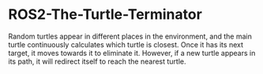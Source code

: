 # ROS2-The-Turtle-Terminator
Random turtles appear in different places in the environment, and the main turtle continuously calculates which turtle is closest. Once it has its next target, it moves towards it to eliminate it. However, if a new turtle appears in its path, it will redirect itself to reach the nearest turtle.
